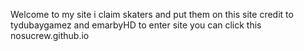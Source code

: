 Welcome to my site i claim  skaters and put them on this site credit to tydubaygamez and emarbyHD 
to enter site you can click this nosucrew.github.io
